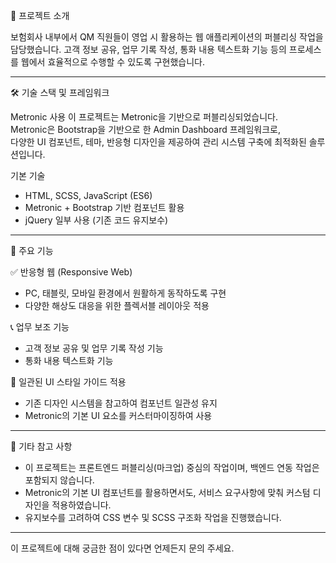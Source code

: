 📌 프로젝트 소개

보험회사 내부에서 QM 직원들이 영업 시 활용하는 웹 애플리케이션의 퍼블리싱 작업을 담당했습니다. 
고객 정보 공유, 업무 기록 작성, 통화 내용 텍스트화 기능 등의 프로세스를 웹에서 효율적으로 수행할 수 있도록 구현했습니다.  

---

🛠️ 기술 스택 및 프레임워크

Metronic 사용
이 프로젝트는 Metronic을 기반으로 퍼블리싱되었습니다.  
Metronic은 Bootstrap을 기반으로 한 Admin Dashboard 프레임워크로,  
다양한 UI 컴포넌트, 테마, 반응형 디자인을 제공하여 관리 시스템 구축에 최적화된 솔루션입니다.

기본 기술
- HTML, SCSS, JavaScript (ES6)
- Metronic + Bootstrap 기반 컴포넌트 활용
- jQuery 일부 사용 (기존 코드 유지보수)

---

🚀 주요 기능

✅ 반응형 웹 (Responsive Web)
  - PC, 태블릿, 모바일 환경에서 원활하게 동작하도록 구현
  - 다양한 해상도 대응을 위한 플렉서블 레이아웃 적용

📞 업무 보조 기능
  - 고객 정보 공유 및 업무 기록 작성 기능  
  - 통화 내용 텍스트화 기능

🎨 일관된 UI 스타일 가이드 적용
  - 기존 디자인 시스템을 참고하여 컴포넌트 일관성 유지
  - Metronic의 기본 UI 요소를 커스터마이징하여 사용  

---

📎 기타 참고 사항

- 이 프로젝트는 프론트엔드 퍼블리싱(마크업) 중심의 작업이며, 백엔드 연동 작업은 포함되지 않습니다.
- Metronic의 기본 UI 컴포넌트를 활용하면서도, 서비스 요구사항에 맞춰 커스텀 디자인을 적용하였습니다.  
- 유지보수를 고려하여 CSS 변수 및 SCSS 구조화 작업을 진행했습니다.  

---

이 프로젝트에 대해 궁금한 점이 있다면 언제든지 문의 주세요.
